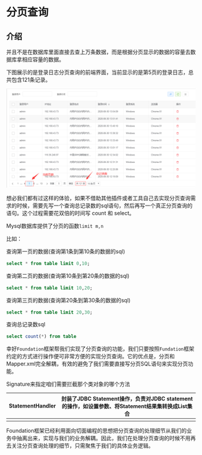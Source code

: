 # 分页查询

## 介绍

并且不是在数据库里面直接去查上万条数据，而是根据分页显示的数据的容量去数据库拿相应容量的数据。

下图展示的是登录日志分页查询的前端界面，当前显示的是第5页的登录日志，总共包含121条记录。

![img](./img/example.png)

想必我们都有过这样的体验，如果不借助其他插件或者工具自己去实现分页查询需求的时候，需要先写一个查询总记录数的sql语句，然后再写一个真正分页查询的语句。这个过程需要花双倍的时间写 count 和 select。

Mysql数据库提供了分页的函数`limit m,n`

比如：

查询第一页的数据(查询第1条到第10条的数据的sql)

```sql
select * from table limit 0,10;  
```

查询第二页的数据(查询第10条到第20条的数据的sql)

```sql
select * from table limit 10,20;
```

查询第三页的数据(查询第20条到第30条的数据的sql)

```sql
select * from table limit 20,30;
```

查询总记录数sql

```sql
select count(*) from table
```

幸好`Foundation`框架帮我们实现了分页查询的功能，我们只要按照`Fundation`框架约定的方式进行操作便可非常方便的实现分页查询。它的优点是，分页和Mapper.xml完全解耦，有效的避免了我们需要直接写分页SQL语句来实现分页功能。



 Signature来指定咱们需要拦截那个类对象的哪个方法



| StatementHandler | 封装了JDBC Statement操作，负责对JDBC statement 的操作，如设置参数、将Statement结果集转换成List集合 |
| ---------------- | ------------------------------------------------------------ |
|                  |                                                              |



Foundation框架已经利用面向切面编程的思想把分页查询的处理细节从我们的业务中抽离出来，实现与我们的业务解耦。因此，我们在处理分页查询的时候不用再去关注分页查询处理的细节，只需聚焦于我们的具体业务逻辑。